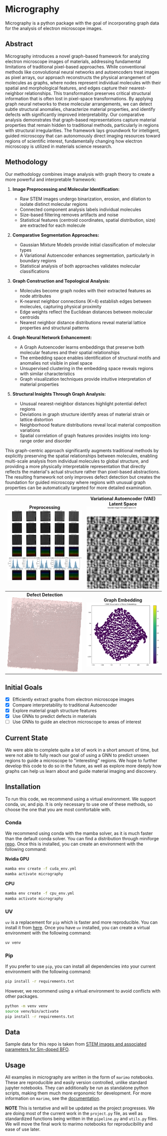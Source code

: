 # Micrography

Micrography is a python package with the goal of incorporating graph data for the analysis of electron microscope images. 

## Abstract

Micrography introduces a novel graph-based framework for analyzing electron microscope images of materials, addressing fundamental limitations of traditional pixel-based approaches. While conventional methods like convolutional neural networks and autoencoders treat images as pixel arrays, our approach reconstructs the physical arrangement of molecules as graphs, where nodes represent individual molecules with their spatial and morphological features, and edges capture their nearest-neighbor relationships. This transformation preserves critical structural information that is often lost in pixel-space transformations. By applying graph neural networks to these molecular arrangements, we can detect subtle structural anomalies, characterize material properties, and identify defects with significantly improved interpretability. Our comparative analysis demonstrates that graph-based representations capture material properties that remain hidden to traditional methods, particularly in regions with structural irregularities. The framework lays groundwork for intelligent, guided microscopy that can autonomously direct imaging resources toward regions of scientific interest, fundamentally changing how electron microscopy is utilized in materials science research.

## Methodology

Our methodology combines image analysis with graph theory to create a more powerful and interpretable framework:

1. **Image Preprocessing and Molecular Identification:**
   - Raw STEM images undergo binarization, erosion, and dilation to isolate distinct molecular regions
   - Connected component analysis labels individual molecules
   - Size-based filtering removes artifacts and noise
   - Statistical features (centroid coordinates, spatial distribution, size) are extracted for each molecule

2. **Comparative Segmentation Approaches:**
   - Gaussian Mixture Models provide initial classification of molecular types
   - A Variational Autoencoder enhances segmentation, particularly in boundary regions
   - Statistical analysis of both approaches validates molecular classifications

3. **Graph Construction and Topological Analysis:**
   - Molecules become graph nodes with their extracted features as node attributes
   - K-nearest neighbor connections (K=4) establish edges between molecules, capturing physical proximity
   - Edge weights reflect the Euclidean distances between molecular centroids
   - Nearest neighbor distance distributions reveal material lattice properties and structural patterns

4. **Graph Neural Network Enhancement:**
   - A Graph Autoencoder learns embeddings that preserve both molecular features and their spatial relationships
   - The embedding space enables identification of structural motifs and anomalies not visible in pixel space
   - Unsupervised clustering in the embedding space reveals regions with similar characteristics
   - Graph visualization techniques provide intuitive interpretation of material properties

5. **Structural Insights Through Graph Analysis:**
   - Unusual nearest-neighbor distances highlight potential defect regions
   - Deviations in graph structure identify areas of material strain or lattice distortion
   - Neighborhood feature distributions reveal local material composition variations
   - Spatial correlation of graph features provides insights into long-range order and disorder

This graph-centric approach significantly augments traditional methods by explicitly preserving the spatial relationships between molecules, enabling multi-scale analysis from individual molecules to global structure, and providing a more physically interpretable representation that directly reflects the material's actual structure rather than pixel-based abstractions. The resulting framework not only improves defect detection but creates the foundation for guided microscopy where regions with unusual graph properties can be automatically targeted for more detailed examination.

| **Preprocessing** <br> <img src="images/preprocessing.png" width="350"/> | **Variational Autoencoder (VAE) Latent Space** <br> <img src="images/vae.png" width="350"/> |
|:------------------------------------------------------------------------:|:------------------------------------------------------------------------------------------:|
| **Defect Detection** <br> <img src="images/defects.png" width="350"/> | **Graph Embedding** <br> <img src="images/graph_embed.png" width="350"/> |

## Initial Goals
- [X] Efficiently extract graphs from electron microscope images
- [X] Compare interpretability to traditional Autoencoder
- [X] Explore material graph structure features
- [X] Use GNNs to predict defects in materials
- [ ] Use GNNs to guide an electron microscope to areas of interest

## Current State

We were able to complete quite a lot of work in a short amount of time, but were not able to fully reach our goal of using a GNN to predict unseen regions to guide a microscope to "interesting" regions. We hope to further develop this code to do so in the future, as well as explore more deeply how graphs can help us learn about and guide material imaging and discovery.

## Installation

To run this code, we recommend using a virtual environment. We support conda, uv, and pip. It is only necessary to use one of these methods, so choose the one that you are most comfortable with.

### Conda

We recommend using conda with the mamba solver, as it is much faster than the default conda solver. You can find a distribution through miniforge [repo](https://github.com/conda-forge/miniforge). Once this is installed, you can create an environment with the following command:

**Nvidia GPU**
```bash
mamba env create -f cuda_env.yml
mamba activate micrography
```

**CPU**
```bash
mamba env create -f cpu_env.yml
mamba activate micrography
```

### UV

`uv` is a replacement for `pip` which is faster and more reproducible. You can install it from [here](https://github.com/astral-sh/uv). Once you have `uv` installed, you can create a virtual environment with the following command:

```bash
uv venv
```

### Pip

If you prefer to use `pip`, you can install all dependencies into your current environment with the following command:

```bash
pip install -r requirements.txt
```

However, we recommend using a virtual environment to avoid conflicts with other packages.
```bash
python -m venv venv
source venv/bin/activate
pip install -r requirements.txt
```
## Data

Sample data for this repo is taken from [STEM images and associated parameters for Sm-doped BFO](https://doi.org/10.5281/zenodo.4555978).

## Usage

All examples in micrography are written in the form of `marimo` notebooks. These are reproducible and easily version controlled, unlike standard jupyter notebooks. They can additionally be run as standalone python scripts, making them much more ergonomic for development. For more information on `marimo`, see the [documentation](https://marimo.io/).

**NOTE**
This is tentative and will be updated as the project progresses. We are doing most of the current work in the `project.py` file, as well as standardized functions being written in the `pipeline.py` and `utils.py` files. We will move the final work to marimo notebooks for reproducibility and ease of use later.

